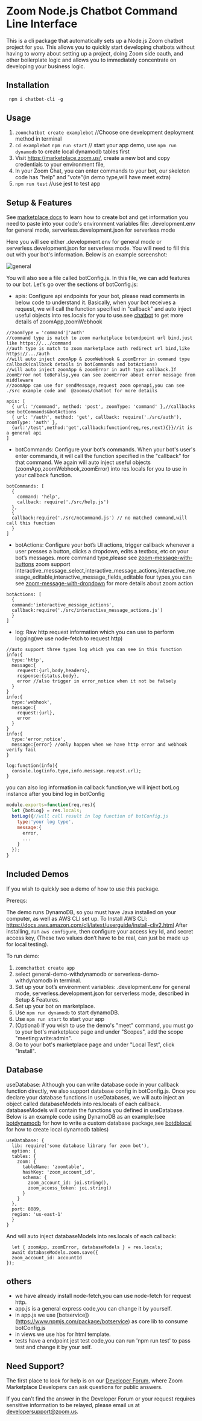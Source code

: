 # Zoom Node.js Chatbot Command Line Interface
This is a cli package that automatically sets up a Node.js Zoom chatbot project for you. This allows you to quickly start developing chatbots without having to worry about setting up a project, doing Zoom side oauth, and other boilerplate logic and allows you to immediately concentrate on developing your business logic.

## Installation

```js
 npm i chatbot-cli -g
```


## Usage

1. `zoomchatbot create examplebot` //Choose one development deployment method in terminal
2. `cd examplebot` `npm run start` // start your app demo, use `npm run dynamodb` to create local dynamodb tables first
3. Visit https://marketplace.zoom.us/, create a new bot and copy credentials to your environment file,
4. In your Zoom Chat, you can enter commands to your bot, our skeleton code has "help" and "vote"(in demo type,will have meet extra)
5. `npm run test` //use jest to test app



## Setup & Features

See [marketplace docs](https://marketplace.zoom.us/docs/guides/chatbots/build-a-chatbot) to learn how to create bot and get information you need to paste into your code's environment variables file: .development.env for general mode, serverless.development.json for serverless mode

Here you will see either .development.env for general mode or serverless.development.json for serverless mode. You will need to fill this out with your bot's information. Below is an example screenshot:

![general](https://s3.amazonaws.com/user-content.stoplight.io/10128/1582241210819)



You will also see a file called botConfig.js. In this file, we can add features to our bot. Let's go over the sections of botConfig.js:


* apis: Configure api endpoints for your bot, please read comments in below code to understand it. Basically, when your bot receives a request, we will call the function specified in "callback" and auto inject useful objects into res.locals for you to use.see [chatbot](https://www.npmjs.com/package/@zoomus/chatbot) to get more details of zoomApp,zoomWebhook

```
//zoomType = 'command'|'auth'
//command type is match to zoom marketplace botendpoint url bind,just like https://.../command
//auth type is match to zoom marketplace auth redirect url bind,like https://.../auth
//will auto inject zoomApp & zoomWebhook & zoomError in command type callback(callback details in botCommands and botActions)
//will auto inject zoomApp & zoomError in auth type callback.If zoomError not toBeFalsy,you can see zoomError about error message from middleware
//zoomApp can use for sendMessage,request zoom openapi,you can see ./src example code and  @zoomus/chatbot for more details

apis: [
  { url: '/command', method: 'post', zoomType: 'command' },//callbacks see botCommands&botActions
  { url: '/auth', method: 'get', callback: require('./src/auth'), zoomType: 'auth' },
  {url:'/test',method:'get',callback:function(req,res,next){}}//it is a general api 
]
```


* botCommands: Configure your bot’s commands. When your bot's user's enter commands, it will call the function specified in the "callback" for that command. We again will auto inject useful objects (zoomApp,zoomWebhook,zoomError) into res.locals for you to use in your callback function.
```
botCommands: [
  {
    command: 'help',
    callback: require('./src/help.js')
  },
  {
  callback:require('./src/noCommand.js') // no matched command,will call this function
  }
]
```

* botActions: Configure your bot’s UI actions, trigger callback whenever a user presses a button, clicks a dropdown, edits a textbox, etc on your bot’s messages. more command type,please see [zoom-message-with-buttons](https://marketplace.zoom.us/docs/guides/chatbots/customizing-messages/message-with-buttons)
zoom support interactive_message_select,interactive_message_actions,interactive_message_editable,interactive_message_fields_editable four types,you can see [zoom-message-with-dropdown](https://marketplace.zoom.us/docs/guides/chatbots/customizing-messages/message-with-dropdown) for more details about zoom action

```
botActions: [
  {
  command:'interactive_message_actions',
  callback:require('./src/interactive_message_actions.js')
  }
]

```


* log: Raw http request information which you can use to perform logging(we use node-fetch to request http)

```
//auto support three types log which you can see in this function
info:{
  type:'http',
  message:{
    request:{url,body,headers},
    response:{status,body},
    error //also trigger in error_notice when it not be falsely
  }
}
info:{
  type:'webhook',
  message:{
    request:{url},
    error
  }
}
info:{
  type:'error_notice',
  message:{error} //only happen when we have http error and webhook verify fail
}

log:function(info){
  console.log(info.type,info.message.request.url);
}
```

you can also log information in callback function,we will inject botLog instance after you bind log in botConfig

```js
module.exports=function(req,res){
  let {botLog} = res.locals;
  botLog({//will call result in log function of botConfig.js
    type:'your log type',
    message:{
      error,
      ...
    }
  });
}
```


## Included Demos
If you wish to quickly see a demo of how to use this package.

Prereqs:

The demo runs DynamoDB, so you must have Java installed on your computer, as well as AWS CLI set up. To Install AWS CLI: https://docs.aws.amazon.com/cli/latest/userguide/install-cliv2.html
After installing, run `aws configure`, then configure your access key Id, and secret access key, (These two values don’t have to be real, can just be made up for local testing).

To run demo:
1. `zoomchatbot create app`
2. select general-demo-withdynamodb or serverless-demo-withdynamodb in terminal.
3. Set up your bot’s environment variables: .development.env for general mode, serverless.development.json for serverless mode, described in Setup & Features.
4. Set up your bot on marketplace.
5. Use `npm run dynamodb` to start dynamoDB.
6. Use `npm run start` to start your app
7. (Optional) If you wish to use the demo's "meet" command, you must go to your bot's marketplace page and under "Scopes", add the scope "meeting:write:admin".
8. Go to your bot's marketplace page and under "Local Test", click "Install".


## Database

useDatabase: Although you can write database code in your callback function directly, we also support database config in botConfig.js. Once you declare your database functions in useDatabases, we will auto inject an object called databaseModels into res.locals of each callback. databaseModels will contain the functions you defined in useDatabase. Below is an example code using DynamoDB as an example:(see [botdynamodb](https://www.npmjs.com/package/botdynamodb) for how to write a custom database package,see [botdblocal](https://www.npmjs.com/package/botdblocal) for how to create local dynamodb tables)


```
useDatabase: {
  lib: require('some database library for zoom bot'),
  option: {
  tables: {
    zoom: {
      tableName: 'zoomtable',
      hashKey: 'zoom_account_id',
      schema: {
        zoom_account_id: joi.string(),
        zoom_access_token: joi.string()
      }
    }
  },
  port: 8089,
  region: 'us-east-1'
  }
}
```

And will auto inject databaseModels into res.locals of each callback:
```
  let { zoomApp, zoomError, databaseModels } = res.locals;
  await databaseModels.zoom.save({
  zoom_account_id: accountId
});
```

## others

* we have already install node-fetch,you can use node-fetch for request http.
* app.js is a general express code,you can change it by yourself.
* in app.js we use [botservice])(https://www.npmjs.com/package/botservice) as core lib to consume botConfig.js
* in views we use hbs for html template.
* tests have a endpoint jest test code,you can run 'npm run test' to pass test and change it by your self.


## Need Support?
The first place to look for help is on our [Developer Forum](https://devforum.zoom.us/), where Zoom Marketplace Developers can ask questions for public answers.

If you can’t find the answer in the Developer Forum or your request requires sensitive information to be relayed, please email us at developersupport@zoom.us.
